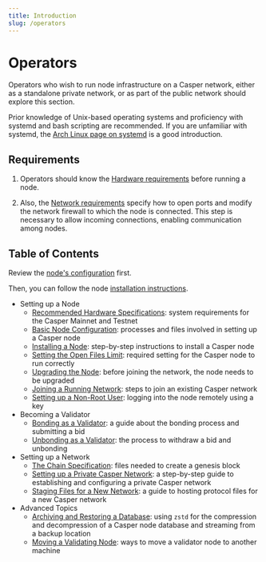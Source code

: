 ```yaml
---
title: Introduction
slug: /operators
---
```


# Operators

Operators who wish to run node infrastructure on a Casper network, either as a standalone private network, or as part of the public network should explore this section.

Prior knowledge of Unix-based operating systems and proficiency with systemd and bash scripting are recommended. If you are unfamiliar with systemd, the [Arch Linux page on systemd](https://wiki.archlinux.org/title/systemd) is a good introduction.

## Requirements

1. Operators should know the [Hardware requirements](./setup/hardware.md) before running a node.

2. Also, the [Network requirements](./setup/install-node.md/#network-requirements) specify how to open ports and modify the network firewall to which the node is connected. This step is necessary to allow incoming connections, enabling communication among nodes.

## Table of Contents

Review the [node's configuration](./setup/basic-node-configuration.md) first.

Then, you can follow the node [installation instructions](./setup/install-node.md).

- Setting up a Node
  - [Recommended Hardware Specifications](./setup/hardware.md): system requirements for the Casper Mainnet and Testnet
  - [Basic Node Configuration](./setup/basic-node-configuration.md): processes and files involved in setting up a Casper node
  - [Installing a Node](./setup/install-node.md): step-by-step instructions to install a Casper node
  - [Setting the Open Files Limit](./setup/open-files.md): required setting for the Casper node to run correctly
  - [Upgrading the Node](./setup/upgrade.md): before joining the network, the node needs to be upgraded
  - [Joining a Running Network](./setup/joining.md): steps to join an existing Casper network
  - [Setting up a Non-Root User](./setup/non-root-user.md): logging into the node remotely using a key
- Becoming a Validator
  - [Bonding as a Validator](./becoming-a-validator/bonding.md): a guide about the bonding process and submitting a bid
  - [Unbonding as a Validator](./becoming-a-validator/unbonding.md): the process to withdraw a bid and unbonding
- Setting up a Network
  - [The Chain Specification](./setup-network/chain-spec.md): files needed to create a genesis block
  - [Setting up a Private Casper Network](./setup-network/create-private.md): a step-by-step guide to establishing and configuring a private Casper network
  - [Staging Files for a New Network](./setup-network/staging-files-for-new-network.md): a guide to hosting protocol files for a new Casper network
- Advanced Topics
  - [Archiving and Restoring a Database](./advanced-topics/archiving-and-restoring.md): using `zstd` for the compression and decompression of a Casper node database and streaming from a backup location
  - [Moving a Validating Node](./advanced-topics/moving-node.md): ways to move a validator node to another machine

